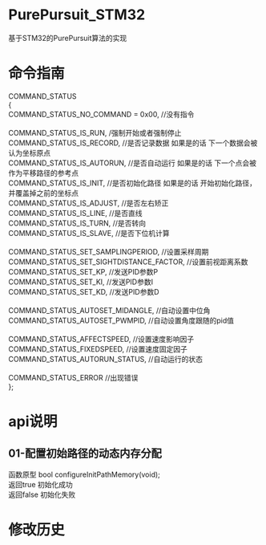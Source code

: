 # PurePursuit_STM32
基于STM32的PurePursuit算法的实现

# 命令指南
COMMAND_STATUS<br>
{<br>
	COMMAND_STATUS_NO_COMMAND = 0x00,		//没有指令<br><br>
	COMMAND_STATUS_IS_RUN,				/强制开始或者强制停止<br>
	COMMAND_STATUS_IS_RECORD,                   	//是否记录数据 如果是的话 下一个数据会被认为坐标原点<br>
	COMMAND_STATUS_IS_AUTORUN,                  	//是否自动运行 如果是的话 下一个点会被作为平移路径的参考点<br>
	COMMAND_STATUS_IS_INIT,                     	//是否初始化路径 如果是的话 开始初始化路径，并覆盖掉之前的坐标点<br>
	COMMAND_STATUS_IS_ADJUST,                   	//是否左右矫正<br>
	COMMAND_STATUS_IS_LINE,				//是否直线<br>
	COMMAND_STATUS_IS_TURN,				//是否转向<br>
	COMMAND_STATUS_IS_SLAVE,			//是否下位机计算<br><br>
	COMMAND_STATUS_SET_SAMPLINGPERIOD,		//设置采样周期<br>
	COMMAND_STATUS_SET_SIGHTDISTANCE_FACTOR,	//设置前视距离系数<br>
	COMMAND_STATUS_SET_KP,                     	//发送PID参数P<br>
  	COMMAND_STATUS_SET_KI,                     	//发送PID参数I<br>
  	COMMAND_STATUS_SET_KD,                     	//发送PID参数D<br><br>
	COMMAND_STATUS_AUTOSET_MIDANGLE,            	//自动设置中位角<br>
	COMMAND_STATUS_AUTOSET_PWMPID,              	//自动设置角度跟随的pid值<br><br>
	COMMAND_STATUS_AFFECTSPEED,			//设置速度影响因子<br>
	COMMAND_STATUS_FIXEDSPEED,			//设置速度固定因子<br>
	COMMAND_STATUS_AUTORUN_STATUS,              	//自动运行的状态<br><br>
	COMMAND_STATUS_ERROR              		//出现错误<br>
};


# api说明
## 01-配置初始路径的动态内存分配
函数原型 bool configureInitPathMemory(void);<br>
返回true  初始化成功<br>
返回false 初始化失败<br>

# 修改历史

